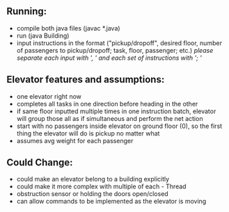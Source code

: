 ## Running:
- compile both java files (javac *.java)
- run (java Building)
- input instructions in the format ("pickup/dropoff", desired floor, number of passengers to pickup/dropoff; task, floor, passenger; etc.) *please separate each input with ', ' and each set of instructions with '; '*
## Elevator features and assumptions:
- one elevator right now
- completes all tasks in one direction before heading in the other
- if same floor inputted multiple times in one instruction batch, elevator will group those all as if simultaneous and perform the net action
- start with no passengers inside elevator on ground floor (0), so the first thing the elevator will do is pickup no matter what
- assumes avg weight for each passenger

## Could Change:
- could make an elevator belong to a building explicitly
- could make it more complex with multiple of each - Thread
- obstruction sensor or holding the doors open/closed
- can allow commands to be implemented as the elevator is moving